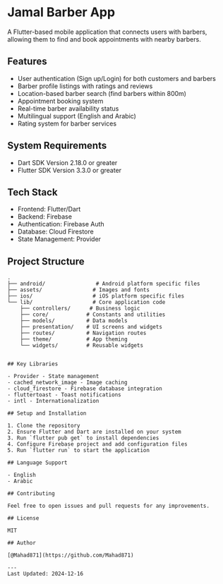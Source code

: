 # Jamal Barber App

A Flutter-based mobile application that connects users with barbers, allowing them to find and book appointments with nearby barbers.

## Features

- User authentication (Sign up/Login) for both customers and barbers
- Barber profile listings with ratings and reviews
- Location-based barber search (find barbers within 800m)
- Appointment booking system
- Real-time barber availability status
- Multilingual support (English and Arabic)
- Rating system for barber services

## System Requirements

- Dart SDK Version 2.18.0 or greater
- Flutter SDK Version 3.3.0 or greater

## Tech Stack

- Frontend: Flutter/Dart
- Backend: Firebase
- Authentication: Firebase Auth
- Database: Cloud Firestore
- State Management: Provider

## Project Structure

```plaintext
.
├── android/                # Android platform specific files
├── assets/                # Images and fonts
├── ios/                   # iOS platform specific files
└── lib/                   # Core application code
    ├── controllers/      # Business logic
    ├── core/            # Constants and utilities
    ├── models/          # Data models
    ├── presentation/    # UI screens and widgets
    ├── routes/          # Navigation routes
    ├── theme/           # App theming
    └── widgets/         # Reusable widgets


## Key Libraries

- Provider - State management
- cached_network_image - Image caching
- cloud_firestore - Firebase database integration
- fluttertoast - Toast notifications
- intl - Internationalization

## Setup and Installation

1. Clone the repository
2. Ensure Flutter and Dart are installed on your system
3. Run `flutter pub get` to install dependencies
4. Configure Firebase project and add configuration files
5. Run `flutter run` to start the application

## Language Support

- English
- Arabic

## Contributing

Feel free to open issues and pull requests for any improvements.

## License

MIT

## Author

[@Mahad871](https://github.com/Mahad871)

---
Last Updated: 2024-12-16
